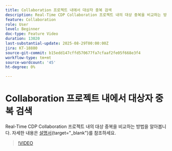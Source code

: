 ```yaml
---
title: Collaboration 프로젝트 내에서 대상자 중복 검색
description: Real-Time CDP Collaboration 프로젝트 내의 대상 중복을 비교하는 방법을 알아봅니다.
feature: Collaboration
role: User
level: Beginner
doc-type: Feature Video
duration: 13020
last-substantial-update: 2025-08-29T00:00:00Z
jira: KT-18880
source-git-commit: b15edd147cffd570677fa7cfaaf2fe05f668e3f4
workflow-type: tm+mt
source-wordcount: '45'
ht-degree: 0%

---
```



# Collaboration 프로젝트 내에서 대상자 중복 검색

Real-Time CDP Collaboration 프로젝트 내의 대상 중복을 비교하는 방법을 알아봅니다. 자세한 내용은 [설명서](https://experienceleague.adobe.com/en/docs/real-time-cdp-collaboration/using/collaborate/discover){target="_blank"}를 참조하세요.

>[!VIDEO](https://video.tv.adobe.com/v/3471675/?learn=on&enablevpops)

